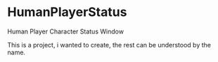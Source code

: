 # HumanPlayerStatus  
Human Player Character Status Window  

This is a project, i wanted to create, the rest can be understood by the name.  
